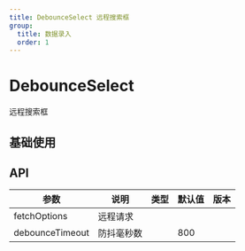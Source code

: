 ```yaml
---
title: DebounceSelect 远程搜索框
group:
  title: 数据录入
  order: 1
---
```


# DebounceSelect

远程搜索框

## 基础使用

<code src="./demo/index.tsx"></code>

## API

| 参数            | 说明       | 类型 | 默认值 | 版本 |
| --------------- | ---------- | ---- | ------ | ---- |
| fetchOptions    | 远程请求   |      |        |      |
| debounceTimeout | 防抖毫秒数 |      | 800    |      |
